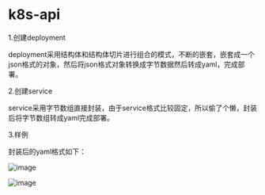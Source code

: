 # k8s-api

1.创建deployment

deployment采用结构体和结构体切片进行组合的模式，不断的嵌套，嵌套成一个json格式的对象，然后将json格式对象转换成字节数据然后转成yaml，完成部署。

2.创建service

service采用字节数组直接封装，由于service格式比较固定，所以偷了个懒，封装后将字节数组转成yaml完成部署。

3.样例

封装后的yaml格式如下：

![image](https://user-images.githubusercontent.com/40294040/126454019-1506df67-1671-41d7-b933-797f9f95cf5b.png)

![image](https://user-images.githubusercontent.com/40294040/126454087-c4c2d665-1e82-4d53-bb3c-eecb83336289.png)
